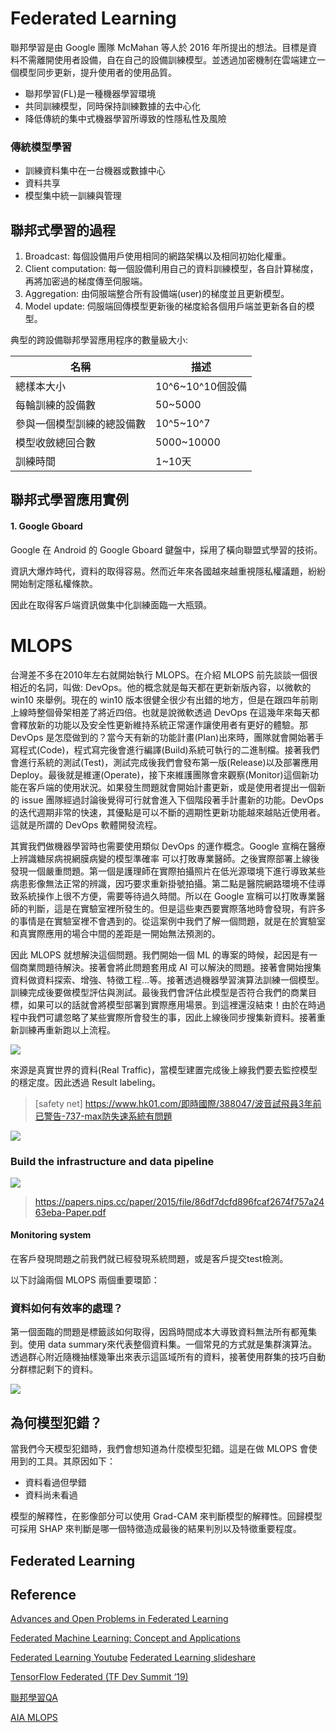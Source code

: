 # Federated Learning
聯邦學習是由 Google 團隊 McMahan 等人於 2016 年所提出的想法。目標是資料不需離開使用者設備，自在自己的設備訓練模型。並透過加密機制在雲端建立一個模型同步更新，提升使用者的使用品質。

- 聯邦學習(FL)是一種機器學習環境
- 共同訓練模型，同時保持訓練數據的去中心化
- 降低傳統的集中式機器學習所導致的性隱私性及風險

### 傳統模型學習
- 訓練資料集中在一台機器或數據中心
- 資料共享
- 模型集中統一訓練與管理


## 聯邦式學習的過程 
1. Broadcast: 每個設備用戶使用相同的網路架構以及相同初始化權重。
2. Client computation: 每一個設備利用自己的資料訓練模型，各自計算梯度，再將加密過的梯度傳至伺服端。
3. Aggregation: 由伺服端整合所有設備端(user)的梯度並且更新模型。
4. Model update: 伺服端回傳模型更新後的梯度給各個用戶端並更新各自的模型。

典型的跨設備聯邦學習應用程序的數量級大小:

| 名稱                       | 描述             |
|----------------------------|------------------|
| 總樣本大小                 | 10^6~10^10個設備 |
| 每輪訓練的設備數           | 50~5000          |
| 參與一個模型訓練的總設備數 | 10^5~10^7        |
| 模型收斂總回合數           | 5000~10000       |
| 訓練時間                   | 1~10天           |

## 聯邦式學習應用實例
#### 1. Google Gboard
Google 在 Android 的 Google Gboard 鍵盤中，採用了橫向聯盟式學習的技術。

資訊大爆炸時代，資料的取得容易。然而近年來各國越來越重視隱私權議題，紛紛開始制定隱私權條款。

因此在取得客戶端資訊做集中化訓練面臨一大瓶頸。

# MLOPS
台灣差不多在2010年左右就開始執行 MLOPS。在介紹 MLOPS 前先談談一個很相近的名詞，叫做: DevOps。他的概念就是每天都在更新新版內容，以微軟的 win10 來舉例。現在的 win10 版本很健全很少有出錯的地方，但是在跟四年前剛上線時整個骨架相差了將近四倍。也就是說微軟透過 DevOps 在這幾年來每天都會釋放新的功能以及安全性更新維持系統正常運作讓使用者有更好的體驗。那 DevOps 是怎麼做到的？當今天有新的功能計畫(Plan)出來時，團隊就會開始著手寫程式(Code)，程式寫完後會進行編譯(Build)系統可執行的二進制檔。接著我們會進行系統的測試(Test)，測試完成後我們會發布第一版(Release)以及部署應用 Deploy。最後就是維運(Operate)，接下來維護團隊會來觀察(Monitor)這個新功能在客戶端的使用狀況。如果發生問題就會開始計畫更新，或是使用者提出一個新的 issue 團隊經過討論後覺得可行就會進入下個階段著手計畫新的功能。DevOps 的迭代週期非常的快速，其優點是可以不斷的週期性更新功能越來越貼近使用者。這就是所謂的 DevOps 軟體開發流程。

其實我們做機器學習時也需要使用類似 DevOps 的運作概念。Google 宣稱在醫療上辨識糖尿病視網膜病變的模型準確率
可以打敗專業醫師。之後實際部署上線後發現一個嚴重問題。第一個是護理師在實際拍攝照片在低光源環境下進行導致某些病患影像無法正常的辨識，因巧要求重新掛號拍攝。第二點是醫院網路環境不佳導致系統操作上很不方便，需要等待過久時間。所以在 Google 宣稱可以打敗專業醫師的判斷，這是在實驗室裡所發生的。但是這些東西要實際落地時會發現，有許多的事情是在實驗室裡不會遇到的。從這案例中我們了解一個問題，就是在於實驗室和真實際應用的場合中間的差距是一開始無法預測的。

因此 MLOPS 就想解決這個問題。我們開始一個 ML 的專案的時候，起因是有一個商業問題待解決。接著會將此問題套用成 AI 可以解決的問題。接著會開始搜集資料做資料探索、增強、特徵工程...等。接著透過機器學習演算法訓練一個模型。訓練完成後要做模型評估與測試。最後我們會評估此模型是否符合我們的商業目標，如果可以的話就會將模型部署到實際應用場景。到這裡還沒結束！由於在時過程中我們可譨忽略了某些實際所會發生的事，因此上線後同步搜集新資料。接著重新訓練再重新跑以上流程。

![](https://i.imgur.com/b7VHXHC.png)

來源是真實世界的資料(Real Traffic)，當模型建置完成後上線我們要去監控模型的穩定度。因此透過 Result labeling。

> [safety net] https://www.hk01.com/即時國際/388047/波音試飛員3年前已警告-737-max防失速系統有問題

![](https://i.imgur.com/TwvTc82.png)

### Build the infrastructure and data pipeline

![](https://i.imgur.com/cEs7IzL.png)

> https://papers.nips.cc/paper/2015/file/86df7dcfd896fcaf2674f757a2463eba-Paper.pdf

#### Monitoring system
在客戶發現問題之前我們就已經發現系統問題，或是客戶提交test檢測。

以下討論兩個 MLOPS 兩個重要環節：

### 資料如何有效率的處理？
第一個面臨的問題是標籤該如何取得，因爲時間成本大導致資料無法所有都蒐集到。使用 data summary來代表整個資料集。一個常見的方式就是集群演算法。透過群心附近隨機抽樣幾筆出來表示這區域所有的資料，接著使用群集的技巧自動分群標記剩下的資料。

![](https://i.imgur.com/Fpukwlm.png)

## 為何模型犯錯？
當我們今天模型犯錯時，我們會想知道為什麼模型犯錯。這是在做 MLOPS 會使用到的工具。其原因如下：

- 資料看過但學錯
- 資料尚未看過

模型的解釋性，在影像部分可以使用 Grad-CAM 來判斷模型的解釋性。回歸模型可採用 SHAP 來判斷是哪一個特徵造成最後的結果判別以及特徵重要程度。

## Federated Learning


## Reference
[Advances and Open Problems in Federated Learning](https://arxiv.org/abs/1912.04977?fbclid=IwAR1G1Uq_y0whcQDplpRNqPZAuv2an8mQhFkxUrS9f4-4hO4rs7_VsJ2dG60)

[Federated Machine Learning: Concept and Applications](https://arxiv.org/abs/1902.04885)

[Federated Learning Youtube](https://www.youtube.com/watch?v=xJkY3ehX_MI)
[Federated Learning slideshare](https://www.slideshare.net/Hadoop_Summit/federated-learning-137561677)

[TensorFlow Federated (TF Dev Summit ‘19)](https://www.youtube.com/watch?v=1YbPmkChcbo)

[聯邦學習QA](https://www.ithome.com.tw/news/138577)

[AIA MLOPS](https://drive.google.com/file/d/13hblrOdk2g1n7GBH8rbMtx0rIwNujlb1/view)